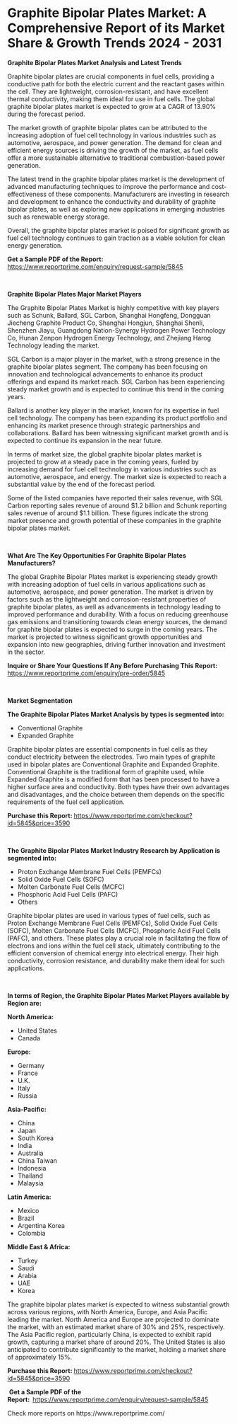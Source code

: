 <p><h1>Graphite Bipolar Plates Market: A Comprehensive Report of its Market Share & Growth Trends 2024 - 2031</h1></p><p><strong>Graphite Bipolar Plates Market Analysis and Latest Trends</strong></p>
<p><p>Graphite bipolar plates are crucial components in fuel cells, providing a conductive path for both the electric current and the reactant gases within the cell. They are lightweight, corrosion-resistant, and have excellent thermal conductivity, making them ideal for use in fuel cells. The global graphite bipolar plates market is expected to grow at a CAGR of 13.90% during the forecast period.</p><p>The market growth of graphite bipolar plates can be attributed to the increasing adoption of fuel cell technology in various industries such as automotive, aerospace, and power generation. The demand for clean and efficient energy sources is driving the growth of the market, as fuel cells offer a more sustainable alternative to traditional combustion-based power generation.</p><p>The latest trend in the graphite bipolar plates market is the development of advanced manufacturing techniques to improve the performance and cost-effectiveness of these components. Manufacturers are investing in research and development to enhance the conductivity and durability of graphite bipolar plates, as well as exploring new applications in emerging industries such as renewable energy storage.</p><p>Overall, the graphite bipolar plates market is poised for significant growth as fuel cell technology continues to gain traction as a viable solution for clean energy generation.</p></p>
<p><strong>Get a Sample PDF of the Report:&nbsp;</strong> <a href="https://www.reportprime.com/enquiry/request-sample/5845">https://www.reportprime.com/enquiry/request-sample/5845</a></p>
<p>&nbsp;</p>
<p><strong>Graphite Bipolar Plates Major Market Players</strong></p>
<p><p>The Graphite Bipolar Plates Market is highly competitive with key players such as Schunk, Ballard, SGL Carbon, Shanghai Hongfeng, Dongguan Jiecheng Graphite Product Co, Shanghai Hongjun, Shanghai Shenli, Shenzhen Jiayu, Guangdong Nation-Synergy Hydrogen Power Technology Co, Hunan Zenpon Hydrogen Energy Technology, and Zhejiang Harog Technology leading the market.</p><p>SGL Carbon is a major player in the market, with a strong presence in the graphite bipolar plates segment. The company has been focusing on innovation and technological advancements to enhance its product offerings and expand its market reach. SGL Carbon has been experiencing steady market growth and is expected to continue this trend in the coming years.</p><p>Ballard is another key player in the market, known for its expertise in fuel cell technology. The company has been expanding its product portfolio and enhancing its market presence through strategic partnerships and collaborations. Ballard has been witnessing significant market growth and is expected to continue its expansion in the near future.</p><p>In terms of market size, the global graphite bipolar plates market is projected to grow at a steady pace in the coming years, fueled by increasing demand for fuel cell technology in various industries such as automotive, aerospace, and energy. The market size is expected to reach a substantial value by the end of the forecast period.</p><p>Some of the listed companies have reported their sales revenue, with SGL Carbon reporting sales revenue of around $1.2 billion and Schunk reporting sales revenue of around $1.1 billion. These figures indicate the strong market presence and growth potential of these companies in the graphite bipolar plates market.</p></p>
<p>&nbsp;</p>
<p><strong>What Are The Key Opportunities For Graphite Bipolar Plates Manufacturers?</strong></p>
<p><p>The global Graphite Bipolar Plates market is experiencing steady growth with increasing adoption of fuel cells in various applications such as automotive, aerospace, and power generation. The market is driven by factors such as the lightweight and corrosion-resistant properties of graphite bipolar plates, as well as advancements in technology leading to improved performance and durability. With a focus on reducing greenhouse gas emissions and transitioning towards clean energy sources, the demand for graphite bipolar plates is expected to surge in the coming years. The market is projected to witness significant growth opportunities and expansion into new geographies, driving further innovation and investment in the sector.</p></p>
<p><strong>Inquire or Share Your Questions If Any Before Purchasing This Report:</strong> <a href="https://www.reportprime.com/enquiry/pre-order/5845">https://www.reportprime.com/enquiry/pre-order/5845</a></p>
<p>&nbsp;</p>
<p><strong>Market Segmentation</strong></p>
<p><strong>The Graphite Bipolar Plates Market Analysis by types is segmented into:</strong></p>
<p><ul><li>Conventional Graphite</li><li>Expanded Graphite</li></ul></p>
<p><p>Graphite bipolar plates are essential components in fuel cells as they conduct electricity between the electrodes. Two main types of graphite used in bipolar plates are Conventional Graphite and Expanded Graphite. Conventional Graphite is the traditional form of graphite used, while Expanded Graphite is a modified form that has been processed to have a higher surface area and conductivity. Both types have their own advantages and disadvantages, and the choice between them depends on the specific requirements of the fuel cell application.</p></p>
<p><strong>Purchase this Report:&nbsp;</strong><a href="https://www.reportprime.com/checkout?id=5845&price=3590">https://www.reportprime.com/checkout?id=5845&price=3590</a></p>
<p>&nbsp;</p>
<p><strong>The Graphite Bipolar Plates Market Industry Research by Application is segmented into:</strong></p>
<p><ul><li>Proton Exchange Membrane Fuel Cells (PEMFCs)</li><li>Solid Oxide Fuel Cells (SOFC)</li><li>Molten Carbonate Fuel Cells (MCFC)</li><li>Phosphoric Acid Fuel Cells (PAFC)</li><li>Others</li></ul></p>
<p><p>Graphite bipolar plates are used in various types of fuel cells, such as Proton Exchange Membrane Fuel Cells (PEMFCs), Solid Oxide Fuel Cells (SOFC), Molten Carbonate Fuel Cells (MCFC), Phosphoric Acid Fuel Cells (PAFC), and others. These plates play a crucial role in facilitating the flow of electrons and ions within the fuel cell stack, ultimately contributing to the efficient conversion of chemical energy into electrical energy. Their high conductivity, corrosion resistance, and durability make them ideal for such applications.</p></p>
<p>&nbsp;</p>
<p><strong>In terms of Region, the Graphite Bipolar Plates Market Players available by Region are:</strong></p>
<p>
    <p> <strong> North America: </strong>
        <ul>
            <li>United States</li>
            <li>Canada</li>
        </ul>
        </p> 
    <p> <strong> Europe: </strong>
        <ul>
            <li>Germany</li>
            <li>France</li>
            <li>U.K.</li>
            <li>Italy</li>
            <li>Russia</li>
        </ul>
        </p> 
    <p> <strong> Asia-Pacific: </strong>
        <ul>
            <li>China</li>
            <li>Japan</li>
            <li>South Korea</li>
            <li>India</li>
            <li>Australia</li>
            <li>China Taiwan</li>
            <li>Indonesia</li>
            <li>Thailand</li>
            <li>Malaysia</li>
        </ul>
        </p> 
    <p> <strong> Latin America: </strong>
        <ul>
            <li>Mexico</li>
            <li>Brazil</li>
            <li>Argentina Korea</li>
            <li>Colombia</li>
        </ul>
        </p> 
    <p> <strong> Middle East & Africa: </strong>
        <ul>
            <li>Turkey</li>
            <li>Saudi</li>
            <li>Arabia</li>
            <li>UAE</li>
            <li>Korea</li>
        </ul>
    </p>
    </p>
<p><p>The graphite bipolar plates market is expected to witness substantial growth across various regions, with North America, Europe, and Asia Pacific leading the market. North America and Europe are projected to dominate the market, with an estimated market share of 30% and 25%, respectively. The Asia Pacific region, particularly China, is expected to exhibit rapid growth, capturing a market share of around 20%. The United States is also anticipated to contribute significantly to the market, holding a market share of approximately 15%.</p></p>
<p><strong>Purchase this Report: </strong><a href="https://www.reportprime.com/checkout?id=5845&price=3590">https://www.reportprime.com/checkout?id=5845&price=3590</a></p>
<p>&nbsp;<strong>Get a Sample PDF of the Report:&nbsp;&nbsp;</strong><a href="https://www.reportprime.com/enquiry/request-sample/5845">https://www.reportprime.com/enquiry/request-sample/5845</a></p>
<p><strong></strong></p>
<p>Check more reports on https://www.reportprime.com/</p>